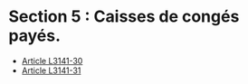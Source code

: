 # Section 5 : Caisses de congés payés.

* [Article L3141-30](./LEGIARTI000006902667.md)
* [Article L3141-31](./LEGIARTI000006902668.md)
